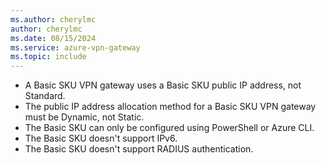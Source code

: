 ```yaml
---
ms.author: cherylmc
author: cherylmc
ms.date: 08/15/2024
ms.service: azure-vpn-gateway
ms.topic: include
---
```


* A Basic SKU VPN gateway uses a Basic SKU public IP address, not Standard.
* The public IP address allocation method for a Basic SKU VPN gateway must be Dynamic, not Static.
* The Basic SKU can only be configured using PowerShell or Azure CLI.
* The Basic SKU doesn't support IPv6.
* The Basic SKU doesn't support RADIUS authentication.